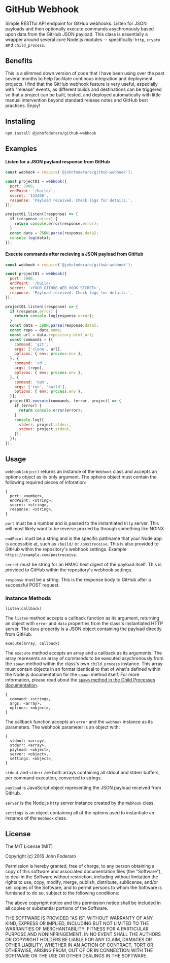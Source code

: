 # GitHub Webhook

Simple RESTful API endpoint for GitHub webhooks. Listen for JSON payloads and then optionally execute commands asychronously based upon data from the GitHub JSON payload. This class is essentially a wrapper around several core Node.js modules -- specifically: `http`, `crypto` and `child_process`.

## Benefits

This is a slimmed down version of code that I have been using over the past several months to help facilitate continous integration and deployment projects. I find that the GitHub webhook feature is very useful, especially with "release" events, as different builds and destinations can be triggered so that a project can be built, tested, and deployed automatically with little manual intervention beyond standard release notes and GitHub best practices. Enjoy!

## Installing

`npm install @johnfoderaro/github-webhook`

## Examples

#### Listen for a JSON paylaod response from GitHub

```javascript
const webhook = require('@johnfoderaro/github-webhook');

const project01 = webhook({
  port: 3000,
  endPoint: '/build/',
  secret: '123456',
  response: 'Payload received. Check logs for details.',
});

project01.listen((response) => {
  if (response.error) {
    return console.error(response.error);
  }
  const data = JSON.parse(response.data);
  console.log(data);
});
```

#### Execute commands after recieving a JSON payload from GitHub

```javascript
const webhook = require('@johnfoderaro/github-webhook');

const project01 = webhook({
  port: 3000,
  endPoint: '/build/',
  secret: '<YOUR GITHUB WEB HOOK SECRET>',
  response: 'Payload received. Check logs for details.',
});

project01.listen((response) => {
  if (response.error) {
    return console.log(response.error);
  }
  const data = JSON.parse(response.data);
  const repo = data.name;
  const url = data.repository.html_url;
  const commands = [{
    command: 'git',
    args: ['clone', url],
    options: { env: process.env },
  }, {
    command: 'cd',
    args: [repo],
    options: { env: process.env },
  }, {
    command: 'npm',
    args: ['run', 'build'],
    options: { env: process.env },  
  }];
  project01.execute(commands, (error, project) => {
    if (error) {
      return console.error(error);
    }
    console.log({ 
      stderr: project.stderr,
      stdout: project.stdout,
    });
  });
});
```

## Usage

`webhook(object)` returns an instance of the `Webhook` class and accepts an options object as its only argument. The options object must contain the following required pieces of inforation:

```
{
  port: <number>,
  endPoint: <string>,
  secret: <string>,
  response: <string>,
}
```

`port` must be a number and is passed to the instantiated `http` server. This will most likely want to be reverse proxied by through something like NGINX.

`endPoint` must be a string and is the specific pathname that your Node app is accessible at, such as `/build/` or `/postreceive`. This is also provided to GitHub within the repository's webhook settings. Example `https://example.com/postreceive`.

`secret` must be string for an HMAC hext digest of the payload itself. This is provided to GitHub within the repository's webhook settings.

`response` must be a string. This is the response body to GitHub after a successful POST request.   

### Instance Methods

`listen(callback)`

The `listen` method accepts a callback function as its argument, returning an object with `error` and `data` properties from the class's instantiated HTTP server. The `data` propertiy is a JSON object containing the payload directly from GitHub.

`execute(array, callback)`

The `execute` method accepts an array and a callback as its arguments. The array represents an array of commands to be executed asychronously from the `spawn` method within the class's own `child_process` instance. This array must contain objects in an format identical to that of what's defined within the Node.js documentation for the `spawn` method itself. For more information, please read about the [`spawn` method in the Child Processes documentation](https://nodejs.org/docs/latest-v8.x/api/child_process.html#child_process_child_process_spawn_command_args_options).

```
{
  command: <string>,
  args: <array>,
  options: <object>,
}
```

The callback function accepts an `error` and the `webhook` instance as its parameters. The webhook parameter is an object with:

```
{
  stdout: <array>,
  stderr: <array>,
  payload: <object>,
  server: <object>,
  settings: <object>,
}
```

`stdout` and `stderr` are both arrays containing all stdout and stderr buffers, per command execution, converted to strings.

`payload` is JavaScript object representing the JSON payload received from GitHub.

`server` is the Node.js `http` server instance created by the `Webhook` class.

`settings` is an object containing all of the options used to instantiate an instance of the `Webhook` class.

## License

The MIT License (MIT)

Copyright (c) 2016 John Foderaro

Permission is hereby granted, free of charge, to any person obtaining a copy
of this software and associated documentation files (the "Software"), to deal
in the Software without restriction, including without limitation the rights
to use, copy, modify, merge, publish, distribute, sublicense, and/or sell
copies of the Software, and to permit persons to whom the Software is
furnished to do so, subject to the following conditions:

The above copyright notice and this permission notice shall be included in all
copies or substantial portions of the Software.

THE SOFTWARE IS PROVIDED "AS IS", WITHOUT WARRANTY OF ANY KIND, EXPRESS OR
IMPLIED, INCLUDING BUT NOT LIMITED TO THE WARRANTIES OF MERCHANTABILITY,
FITNESS FOR A PARTICULAR PURPOSE AND NONINFRINGEMENT. IN NO EVENT SHALL THE
AUTHORS OR COPYRIGHT HOLDERS BE LIABLE FOR ANY CLAIM, DAMAGES OR OTHER
LIABILITY, WHETHER IN AN ACTION OF CONTRACT, TORT OR OTHERWISE, ARISING FROM,
OUT OF OR IN CONNECTION WITH THE SOFTWARE OR THE USE OR OTHER DEALINGS IN THE
SOFTWARE.